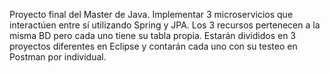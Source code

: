 Proyecto final del Master de Java.
Implementar 3 microservicios que interactúen entre sí utilizando Spring y JPA.
Los 3 recursos pertenecen a la misma BD pero cada uno tiene su tabla propia.
Estarán divididos en 3 proyectos diferentes en Eclipse y contarán cada uno con su testeo en Postman por individual.
